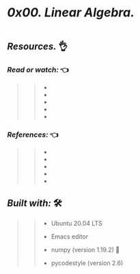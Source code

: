 # **_0x00. Linear Algebra._**
 
 ![]()
 
## **_Resources._** 👌

 

### **_Read or watch:_**  👈

>> * []()
>> * []()
>> * []()
>> * []()
>> * []()

### **_References:_**  👈

>> * []()
>> * []()
>> * []()
>> * []()
>> * []()



## **_Built with:_** 🛠️

>> * Ubuntu 20.04 LTS
>> 
>> * Emacs editor
>> 
>> * numpy (version 1.19.2) 🏁
>> 
>> * pycodestyle (version 2.6)

